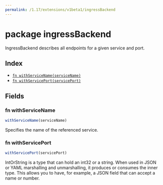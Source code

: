 ```yaml
---
permalink: /1.17/extensions/v1beta1/ingressBackend
---
```


# package ingressBackend

IngressBackend describes all endpoints for a given service and port.

## Index

* [`fn withServiceName(serviceName)`](#fn-withservicename)
* [`fn withServicePort(servicePort)`](#fn-withserviceport)

## Fields

### fn withServiceName

```ts
withServiceName(serviceName)
```

Specifies the name of the referenced service.

### fn withServicePort

```ts
withServicePort(servicePort)
```

IntOrString is a type that can hold an int32 or a string.  When used in JSON or YAML marshalling and unmarshalling, it produces or consumes the inner type.  This allows you to have, for example, a JSON field that can accept a name or number.